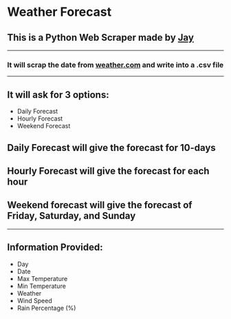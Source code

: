# Weather Forecast
## This is a Python Web Scraper made by [Jay](https:/github.com/Jay-Karia)
___
### It will scrap the date from [weather.com](weather.com) and write into a .csv file
___
## It will ask for 3 options:
- Daily Forecast
- Hourly Forecast
- Weekend Forecast
## Daily Forecast will give the forecast for 10-days
## Hourly Forecast will give the forecast for each hour
## Weekend forecast will give the forecast of Friday, Saturday, and Sunday
___
## Information Provided:
- Day
- Date
- Max Temperature
- Min Temperature
- Weather
- Wind Speed
- Rain Percentage (%)